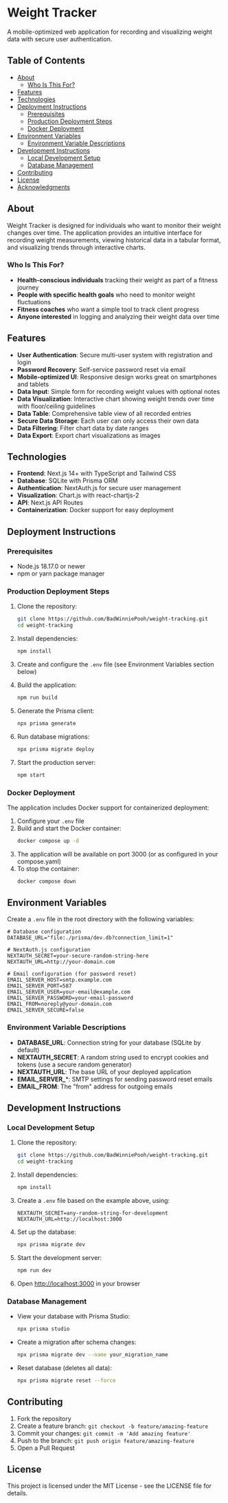 # Weight Tracker

A mobile-optimized web application for recording and visualizing weight data with secure user authentication.

## Table of Contents
- [About](#about)
  - [Who Is This For?](#who-is-this-for)
- [Features](#features)
- [Technologies](#technologies)
- [Deployment Instructions](#deployment-instructions)
  - [Prerequisites](#prerequisites)
  - [Production Deployment Steps](#production-deployment-steps)
  - [Docker Deployment](#docker-deployment)
- [Environment Variables](#environment-variables)
  - [Environment Variable Descriptions](#environment-variable-descriptions)
- [Development Instructions](#development-instructions)
  - [Local Development Setup](#local-development-setup)
  - [Database Management](#database-management)
- [Contributing](#contributing)
- [License](#license)
- [Acknowledgments](#acknowledgments)

## About

Weight Tracker is designed for individuals who want to monitor their weight changes over time. The application provides an intuitive interface for recording weight measurements, viewing historical data in a tabular format, and visualizing trends through interactive charts.

### Who Is This For?

- **Health-conscious individuals** tracking their weight as part of a fitness journey
- **People with specific health goals** who need to monitor weight fluctuations
- **Fitness coaches** who want a simple tool to track client progress
- **Anyone interested** in logging and analyzing their weight data over time

## Features

- **User Authentication**: Secure multi-user system with registration and login
- **Password Recovery**: Self-service password reset via email
- **Mobile-optimized UI**: Responsive design works great on smartphones and tablets
- **Data Input**: Simple form for recording weight values with optional notes
- **Data Visualization**: Interactive chart showing weight trends over time with floor/ceiling guidelines
- **Data Table**: Comprehensive table view of all recorded entries
- **Secure Data Storage**: Each user can only access their own data
- **Data Filtering**: Filter chart data by date ranges
- **Data Export**: Export chart visualizations as images

## Technologies

- **Frontend**: Next.js 14+ with TypeScript and Tailwind CSS
- **Database**: SQLite with Prisma ORM
- **Authentication**: NextAuth.js for secure user management
- **Visualization**: Chart.js with react-chartjs-2
- **API**: Next.js API Routes
- **Containerization**: Docker support for easy deployment

## Deployment Instructions

### Prerequisites

- Node.js 18.17.0 or newer
- npm or yarn package manager

### Production Deployment Steps

1. Clone the repository:
   ```bash
   git clone https://github.com/BadWinniePooh/weight-tracking.git
   cd weight-tracking
   ```

2. Install dependencies:
   ```bash
   npm install
   ```

3. Create and configure the `.env` file (see Environment Variables section below)

4. Build the application:
   ```bash
   npm run build
   ```

5. Generate the Prisma client:
   ```bash
   npx prisma generate
   ```

6. Run database migrations:
   ```bash
   npx prisma migrate deploy
   ```

7. Start the production server:
   ```bash
   npm start
   ```

### Docker Deployment

The application includes Docker support for containerized deployment:

1. Configure your `.env` file
2. Build and start the Docker container:
   ```bash
   docker compose up -d
   ```
3. The application will be available on port 3000 (or as configured in your compose.yaml)
4. To stop the container:
   ```bash
   docker compose down
   ```

## Environment Variables

Create a `.env` file in the root directory with the following variables:

```
# Database configuration
DATABASE_URL="file:./prisma/dev.db?connection_limit=1"

# NextAuth.js configuration
NEXTAUTH_SECRET=your-secure-random-string-here
NEXTAUTH_URL=http://your-domain.com

# Email configuration (for password reset)
EMAIL_SERVER_HOST=smtp.example.com
EMAIL_SERVER_PORT=587
EMAIL_SERVER_USER=your-email@example.com
EMAIL_SERVER_PASSWORD=your-email-password
EMAIL_FROM=noreply@your-domain.com
EMAIL_SERVER_SECURE=false
```

### Environment Variable Descriptions

- **DATABASE_URL**: Connection string for your database (SQLite by default)
- **NEXTAUTH_SECRET**: A random string used to encrypt cookies and tokens (use a secure random generator)
- **NEXTAUTH_URL**: The base URL of your deployed application
- **EMAIL_SERVER_***: SMTP settings for sending password reset emails
- **EMAIL_FROM**: The "from" address for outgoing emails

## Development Instructions

### Local Development Setup

1. Clone the repository:
   ```bash
   git clone https://github.com/BadWinniePooh/weight-tracking.git
   cd weight-tracking
   ```

2. Install dependencies:
   ```bash
   npm install
   ```

3. Create a `.env` file based on the example above, using:
   ```
   NEXTAUTH_SECRET=any-random-string-for-development
   NEXTAUTH_URL=http://localhost:3000
   ```

4. Set up the database:
   ```bash
   npx prisma migrate dev
   ```

5. Start the development server:
   ```bash
   npm run dev
   ```

6. Open [http://localhost:3000](http://localhost:3000) in your browser

### Database Management

- View your database with Prisma Studio:
  ```bash
  npx prisma studio
  ```

- Create a migration after schema changes:
  ```bash
  npx prisma migrate dev --name your_migration_name
  ```

- Reset database (deletes all data):
  ```bash
  npx prisma migrate reset --force
  ```

## Contributing

1. Fork the repository
2. Create a feature branch: `git checkout -b feature/amazing-feature`
3. Commit your changes: `git commit -m 'Add amazing feature'`
4. Push to the branch: `git push origin feature/amazing-feature`
5. Open a Pull Request

## License

This project is licensed under the MIT License - see the LICENSE file for details.
